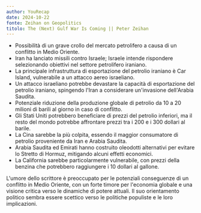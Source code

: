 ```yaml
---
author: YouRecap
date: 2024-10-22
fonte: Zeihan on Geopolitics
titolo: The (Next) Gulf War Is Coming || Peter Zeihan
---
```


- Possibilità di un grave crollo del mercato petrolifero a causa di un conflitto in Medio Oriente.
- Iran ha lanciato missili contro Israele; Israele intende rispondere selezionando obiettivi nel settore petrolifero iraniano.
- La principale infrastruttura di esportazione del petrolio iraniano è Car Island, vulnerabile a un attacco aereo israeliano.
- Un attacco israeliano potrebbe devastare la capacità di esportazione del petrolio iraniano, spingendo l'Iran a considerare un'invasione dell'Arabia Saudita.
- Potenziale riduzione della produzione globale di petrolio da 10 a 20 milioni di barili al giorno in caso di conflitto.
- Gli Stati Uniti potrebbero beneficiare di prezzi del petrolio inferiori, ma il resto del mondo potrebbe affrontare prezzi tra i 200 e i 300 dollari al barile.
- La Cina sarebbe la più colpita, essendo il maggior consumatore di petrolio proveniente da Iran e Arabia Saudita.
- Arabia Saudita ed Emirati hanno costruito oleodotti alternativi per evitare lo Stretto di Hormuz, mitigando alcuni effetti economici.
- La California sarebbe particolarmente vulnerabile, con prezzi della benzina che potrebbero raggiungere i 10 dollari al gallone.

L'umore dello scrittore è preoccupato per le potenziali conseguenze di un conflitto in Medio Oriente, con un forte timore per l'economia globale e una visione critica verso le dinamiche di potere attuali. Il suo orientamento politico sembra essere scettico verso le politiche populiste e le loro implicazioni.
